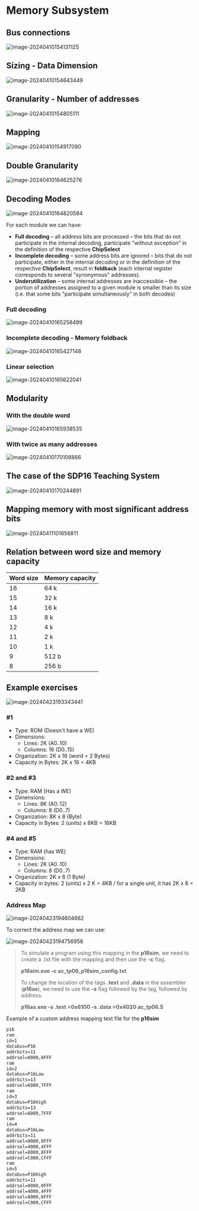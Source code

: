 # Memory Subsystem

## Bus connections

![image-20240410154131125](../images/image-20240410154131125.png)

## Sizing - Data Dimension

![image-20240410154643449](../images/image-20240410154643449.png)

## Granularity - Number of addresses

![image-20240410154805111](../images/image-20240410154805111.png)

## Mapping

![image-20240410154917090](../images/image-20240410154917090.png)

## Double Granularity

![image-20240410164625276](../images/image-20240410164625276.png)

## Decoding Modes

![image-20240410164820594](../images/image-20240410164820594.png)

For each module we can have:

- **Full decoding** – all address bits are processed – the bits that do not participate in the internal decoding,
  participate "without exception" in the definition of the respective **ChipSelect**
- **Incomplete decoding** – some address bits are ignored – bits that do not participate, either in the internal decoding or in the definition of the respective **ChipSelect**, result in **foldback** (each internal register corresponds to several "synonymous" addresses).
- **Underutilization** – some internal addresses are inaccessible – the portion of addresses assigned to a given module is smaller than its size (i.e. that some bits "participate simultaneously" in both decodes)

### Full decoding

![image-20240410165258499](../images/image-20240410165258499.png)

### Incomplete decoding - Memory foldback

![image-20240410165427148](../images/image-20240410165427148.png)

### Linear selection

![image-20240410165622041](../images/image-20240410165622041.png)

## Modularity

### With the double word

![image-20240410165938535](../images/image-20240410165938535.png)

### With twice as many addresses

![image-20240410170108866](../images/image-20240410170108866.png)

## The case of the SDP16 Teaching System

![image-20240410170244891](../images/image-20240410170244891.png)

## Mapping memory with most significant address bits

![image-20240411101656811](../images/image-20240411101656811.png)

## Relation between word size and memory capacity

| Word size | Memory capacity |
| --------- | --------------- |
| 16        | 64 k            |
| 15        | 32 k            |
| 14        | 16 k            |
| 13        | 8 k             |
| 12        | 4 k             |
| 11        | 2 k             |
| 10        | 1 k             |
| 9         | 512 b           |
| 8         | 256 b           |



## Example exercises

![image-20240423193343441](../images/image-20240423193343441.png)

### #1

- Type: ROM (Doesn't have a WE)
- Dimensions:
  - Lines: 2K (A0..10)
  - Columns: 16 (D0..15)
- Organization: 2K x 16 (word = 2 Bytes)
- Capacity in Bytes: 2K x 16 = 4KB

### #2 and #3

- Type: RAM (Has a WE)
- Dimensions:
  - Lines: 8K (A0..12)
  - Columns: 8 (D0..7)
- Organization: 8K x 8 (Byte)
- Capacity in Bytes: 2 (units) x 8KB = 16KB

###  #4 and #5

- Type: RAM (has WE)
- Dimensions:
  - Lines: 2K (A0..10)
  - Columns: 8 (D0..7)
- Organization: 2K x 8 (1 Byte)
- Capacity in bytes: 2 (units) x 2 K = 4KB / for a single unit, it has 2K x 8 = 2KB

### Address Map

![image-20240423194604662](../images/image-20240423194604662.png)

To correct the address map we can use:

![image-20240423194756956](../images/image-20240423194756956.png)

> To simulate a program using this mapping in the **p16sim**, we need to create a .txt file with the mapping and then use the  **-c** flag.
>
> **p16sim.exe -c ac_tp06_p16sim_config.txt**
>
> To change the location of the tags **.text** and **.data** in the assembler (**p16as**), we need to use the **-s** flag followed by the tag, followed by address.
>
> **p16as.exe -s .text =0x6100 -s .data =0x4020 ac_tp06.S**



Example of a custom address mapping text file for the **p16sim**

```txt
p16
rom
id=1
databus=P16
addrbits=11
addrsel=8000,8FFF
ram
id=2
databus=P16Low
addrbits=13
addrsel=6000,7FFF
ram
id=3
databus=P16High
addrbits=13
addrsel=6000,7FFF
ram
id=4
databus=P16Low
addrbits=11
addrsel=0000,0FFF
addrsel=4000,4FFF
addrsel=8000,8FFF
addrsel=C000,CFFF
ram
id=5
databus=P16High
addrbits=11
addrsel=0000,0FFF
addrsel=4000,4FFF
addrsel=8000,8FFF
addrsel=C000,CFFF
```

 
